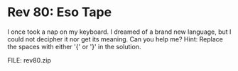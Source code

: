 Rev 80: Eso Tape
======================
I once took a nap on my keyboard. I dreamed of a brand new language, but I could not decipher it nor get its meaning. Can you help me? Hint: Replace the spaces with either '{' or '}' in the solution.

FILE: rev80.zip
